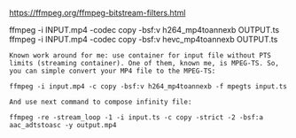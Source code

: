 https://ffmpeg.org/ffmpeg-bitstream-filters.html

ffmpeg -i INPUT.mp4 -codec copy -bsf:v h264_mp4toannexb OUTPUT.ts  
ffmpeg -i INPUT.mp4 -codec copy -bsf:v hevc_mp4toannexb OUTPUT.ts  

```
Known work around for me: use container for input file without PTS limits (streaming container). One of them, known me, is MPEG-TS. So, you can simple convert your MP4 file to the MPEG-TS:

ffmpeg -i input.mp4 -c copy -bsf:v h264_mp4toannexb -f mpegts input.ts

And use next command to compose infinity file:

ffmpeg -re -stream_loop -1 -i input.ts -c copy -strict -2 -bsf:a aac_adtstoasc -y output.mp4
```

